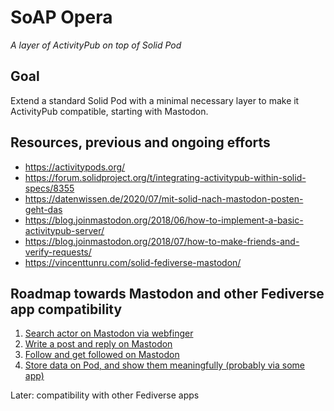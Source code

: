# SoAP Opera

_A layer of ActivityPub on top of Solid Pod_

## Goal

Extend a standard Solid Pod with a minimal necessary layer to make it ActivityPub compatible, starting with Mastodon.

## Resources, previous and ongoing efforts

- https://activitypods.org/
- https://forum.solidproject.org/t/integrating-activitypub-within-solid-specs/8355
- https://datenwissen.de/2020/07/mit-solid-nach-mastodon-posten-geht-das
- https://blog.joinmastodon.org/2018/06/how-to-implement-a-basic-activitypub-server/
- https://blog.joinmastodon.org/2018/07/how-to-make-friends-and-verify-requests/
- https://vincenttunru.com/solid-fediverse-mastodon/

## Roadmap towards Mastodon and other Fediverse app compatibility

1. [Search actor on Mastodon via webfinger](./actor.md)
1. [Write a post and reply on Mastodon](./post.md)
1. [Follow and get followed on Mastodon](./follow.md)
1. [Store data on Pod, and show them meaningfully (probably via some app)](./store-and-show.md)

Later: compatibility with other Fediverse apps
